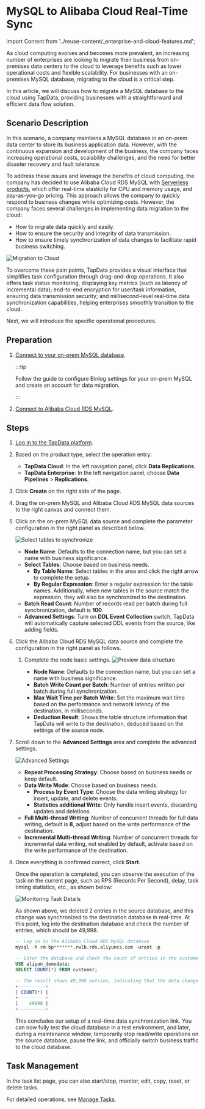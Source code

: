 # MySQL to Alibaba Cloud Real-Time Sync
import Content from '../reuse-content/_enterprise-and-cloud-features.md';

<Content />

As cloud computing evolves and becomes more prevalent, an increasing number of enterprises are looking to migrate their business from on-premises data centers to the cloud to leverage benefits such as lower operational costs and flexible scalability. For businesses with an on-premises MySQL database, migrating to the cloud is a critical step.

In this article, we will discuss how to migrate a MySQL database to the cloud using TapData, providing businesses with a straightforward and efficient data flow solution.

## Scenario Description

In this scenario, a company maintains a MySQL database in an on-prem data center to store its business application data. However, with the continuous expansion and development of the business, the company faces increasing operational costs, scalability challenges, and the need for better disaster recovery and fault tolerance.

To address these issues and leverage the benefits of cloud computing, the company has decided to use Alibaba Cloud RDS MySQL with [Serverless products](https://www.alibabacloud.com/help/en/rds/apsaradb-rds-for-mysql/rds-mysql-serverless), which offer real-time elasticity for CPU and memory usage, and pay-as-you-go pricing. This approach allows the company to quickly respond to business changes while optimizing costs. However, the company faces several challenges in implementing data migration to the cloud:

* How to migrate data quickly and easily.
* How to ensure the security and integrity of data transmission.
* How to ensure timely synchronization of data changes to facilitate rapid business switching.

![Migration to Cloud](../images/migration_to_cloud.png)

To overcome these pain points, TapData provides a visual interface that simplifies task configuration through drag-and-drop operations. It also offers task status monitoring, displaying key metrics (such as latency of incremental data); end-to-end encryption for user/task information, ensuring data transmission security; and millisecond-level real-time data synchronization capabilities, helping enterprises smoothly transition to the cloud.

Next, we will introduce the specific operational procedures.

## Preparation

1. [Connect to your on-prem MySQL database](../prerequisites/on-prem-databases/mysql.md).

   :::tip

   Follow the guide to configure Binlog settings for your on-prem MySQL and create an account for data migration.

   :::

2. [Connect to Alibaba Cloud RDS MySQL](../prerequisites/cloud-databases/aliyun-rds-for-mysql.md).

## Steps

1. [Log in to the TapData platform](../user-guide/log-in.md).

2. Based on the product type, select the operation entry:

   * **TapData Cloud**: In the left navigation panel, click **Data Replications**.
   * **TapData Enterprise**: In the left navigation panel, choose **Data Pipelines** > **Replications**.

3. Click **Create** on the right side of the page.

4. Drag the on-prem MySQL and Alibaba Cloud RDS MySQL data sources to the right canvas and connect them.

5. Click on the on-prem MySQL data source and complete the parameter configuration in the right panel as described below.

   ![Select tables to synchronize](../images/local_to_aliyun_rds_mysql_source.png)

   - **Node Name**: Defaults to the connection name, but you can set a name with business significance.
   - **Select Tables**: Choose based on business needs.
      - **By Table Name**: Select tables in the area and click the right arrow to complete the setup.
      - **By Regular Expression**: Enter a regular expression for the table names. Additionally, when new tables in the source match the expression, they will also be synchronized to the destination.
   - **Batch Read Count**: Number of records read per batch during full synchronization, default is **100**.
   - **Advanced Settings**: Turn on **DDL Event Collection** switch, TapData will automatically capture selected DDL events from the source, like adding fields.

6. Click the Alibaba Cloud RDS MySQL data source and complete the configuration in the right panel as follows.

   1. Complete the node basic settings. ![Preview data structure](../images/local_to_aliyun_rds_mysql_target.png)

      - **Node Name**: Defaults to the connection name, but you can set a name with business significance.
      - **Batch Write Count per Batch**: Number of entries written per batch during full synchronization.
      - **Max Wait Time per Batch Write**: Set the maximum wait time based on the performance and network latency of the destination, in milliseconds.
      - **Deduction Result**: Shows the table structure information that TapData will write to the destination, deduced based on the settings of the source node.

7. Scroll down to the **Advanced Settings** area and complete the advanced settings.

   ![Advanced Settings](../images/local_to_aliyun_rds_mysql_advanced_settings.png)

   - **Repeat Processing Strategy**: Choose based on business needs or keep default.
   - **Data Write Mode**: Choose based on business needs.
      - **Process by Event Type**: Choose the data writing strategy for insert, update, and delete events.
      - **Statistics additional Write**: Only handle insert events, discarding updates and deletions.
   - **Full Multi-thread Writing**: Number of concurrent threads for full data writing, default is **8**, adjust based on the write performance of the destination.
   - **Incremental Multi-thread Writing**: Number of concurrent threads for incremental data writing, not enabled by default, activate based on the write performance of the destination.

8. Once everything is confirmed correct, click **Start**.

   Once the operation is completed, you can observe the execution of the task on the current page, such as RPS (Records Per Second), delay, task timing statistics, etc., as shown below:

   ![Monitoring Task Details](../images/local_to_aliyun_rds_mysql_monitor_task.png)

   As shown above, we deleted 2 entries in the source database, and this change was synchronized to the destination database in real-time. At this point, log into the destination database and check the number of entries, which should be 49,998.

   ```sql
   -- Log in to the Alibaba Cloud RDS MySQL database
   mysql -h rm-bp*******.rwlb.rds.aliyuncs.com -uroot -p
   
   -- Enter the database and check the count of entries in the customer table
   USE aliyun_demodata;
   SELECT COUNT(*) FROM customer;
   
   -- The result shows 49,998 entries, indicating that the data change was synchronized in real-time
   +----------+
   | COUNT(*) |
   +----------+
   |    49998 |
   +----------+
   ```

   This concludes our setup of a real-time data synchronization link. You can now fully test the cloud database in a test environment, and later, during a maintenance window, temporarily stop read/write operations on the source database, pause the link, and officially switch business traffic to the cloud database.

## Task Management

In the task list page, you can also start/stop, monitor, edit, copy, reset, or delete tasks.

For detailed operations, see [Manage Tasks](../user-guide/data-pipeline/copy-data/manage-task.md).